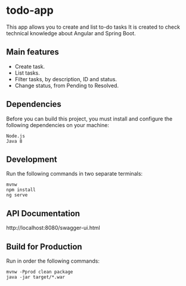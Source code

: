 # todo-app
This app allows you to create and list to-do tasks
It is created to check technical knowledge about Angular and Spring Boot.

## Main features
* Create task.
* List tasks.
* Filter tasks, by description, ID and status.
* Change status, from Pending to Resolved.

## Dependencies
Before you can build this project, you must install and configure the following dependencies on your machine:

    Node.js
    Java 8

## Development

Run the following commands in two separate terminals:

    mvnw
    npm install
    ng serve

## API Documentation

http://localhost:8080/swagger-ui.html

## Build for Production

Run in order the following commands:

    mvnw -Pprod clean package
    java -jar target/*.war


